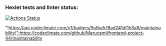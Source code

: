 ### Hexlet tests and linter status:
[![Actions Status](https://github.com/Marucami/frontend-project-44/actions/workflows/hexlet-check.yml/badge.svg)](https://github.com/Marucami/frontend-project-44/actions)

"!https://api.codeclimate.com/v1/badges/9afba578ad241df1b3a8/maintainability!":https://codeclimate.com/github/Marucami/frontend-project-44/maintainability